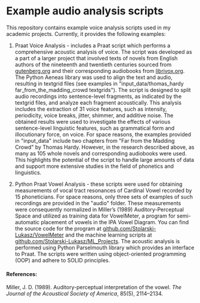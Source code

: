 # Example audio analysis scripts

This repository contains example voice analysis scripts used in my academic projects. Currently, it provides the following examples:

1. Praat Voice Analysis - includes a Praat script which performs a comprehensive acoustic analysis of voice. The script was developed as a part of a larger project that involved texts of novels from English authors of the nineteenth and twentieth centuries sourced from [gutenberg.org](https://gutenberg.org/) and their corresponding audiobooks from [librivox.org](https://librivox.org/). The Python Aeneas library was used to align the text and audio, resulting in textgrid files (see examples in "input_data/thomas_hardy far_from_the_madding_crowd textgrids"). 
The script is designed to split audio recordings into sentence-level fragments, as indicated by the textgrid files, and analyze each fragment acoustically. This analysis includes the extraction of 31 voice features, such as intensity, periodicity, voice breaks, jitter, shimmer, and additive noise.
The obtained results were used to investigate the effects of various sentence-level linguistic features, such as grammatical form and illocutionary force, on voice.
For space reasons, the examples provided in "input_data" include two chapters from "Far from the Madding Crowd" by Thomas Hardy. However, in the research described above, as many as 105 whole novels and corresponding audiobooks were used. This highlights the potential of the script to handle large amounts of data and support more extensive studies in the field of phonetics and linguistics.

2. Python Praat Vowel Analysis - these scripts were used for obtaining measurements of vocal tract resonances of Cardinal Vowel recorded by 15 phoneticians. For space reasons, only three sets of examples of such recordings are provided in the "audio" folder. These measurements were consequently normalized in Miller’s (1989) Auditory-Perceptual Space and utilized as training data for VowelMeter, a program for semi-automatic placement of vowels in the IPA Vowel Diagram. You can find the source code for the program at [github.com/Stolarski-Lukasz/VowelMeter](https://github.com/Stolarski-Lukasz/VowelMeter) and the machine learning scripts at [github.com/Stolarski-Lukasz/ML_Projects](https://github.com/Stolarski-Lukasz/ML_Projects). The acoustic analysis is performed using Python Parselmouth library which provides an interface to Praat. The scripts were written using object-oriented programming (OOP) and adhere to SOLID principles.


#### References:
Miller, J. D. (1989). Auditory-perceptual interpretation of the vowel. *The Journal of the Acoustical Society of America*, 85(5), 2114–2134.


